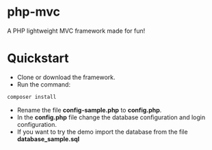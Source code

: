 # php-mvc
A PHP lightweight MVC framework made for fun!


# Quickstart
- Clone or download the framework.
- Run the command:
```sh
composer install
```
- Rename the file **config-sample.php** to **config.php**.
- In the **config.php** file change the database configuration and login configuration.
- If you want to try the demo import the database from the file **database_sample.sql**
